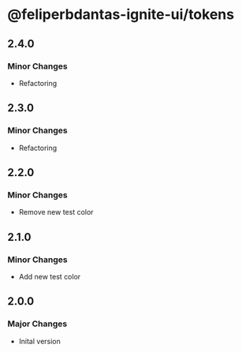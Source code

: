 # @feliperbdantas-ignite-ui/tokens

## 2.4.0

### Minor Changes

- Refactoring

## 2.3.0

### Minor Changes

- Refactoring

## 2.2.0

### Minor Changes

- Remove new test color

## 2.1.0

### Minor Changes

- Add new test color

## 2.0.0

### Major Changes

- Inital version
